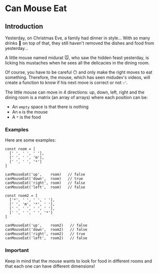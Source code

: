 

# Can Mouse Eat
## Introduction
Yesterday, on Christmas Eve, a family had dinner in style... With so many drinks 🍾 on top of that, they still haven't removed the dishes and food from yesterday...

A little mouse named midurat 🐭, who saw the hidden feast yesterday, is licking his mustaches when he sees all the delicacies in the dining room.

Of course, you have to be careful 😶 and only make the right moves to eat something. Therefore, the mouse, which has seen midudev's videos, will create a function to know if his next move is correct or not ✅.

The little mouse can move in 4 directions: up, down, left, right and the dining room is a matrix (an array of arrays) where each position can be:

- An `empty` space is that there is nothing
- An `m` is the mouse
- A `*` is the food 

### Examples

Here are some examples:

```
const room = [
  [' ', ' ', ' '],
  [' ', ' ', 'm'],
  [' ', ' ', '*']
]

canMouseEat('up',    room)   // false
canMouseEat('down',  room)   // true
canMouseEat('right', room)   // false
canMouseEat('left',  room)   // false

const room2 = [
  ['*', ' ', ' ', ' '],
  [' ', 'm', '*', ' '],
  [' ', ' ', ' ', ' '],
  [' ', ' ', ' ', '*']
]

canMouseEat('up',    room2)   // false
canMouseEat('down',  room2)   // false
canMouseEat('right', room2)   // true
canMouseEat('left',  room2)   // false
```

### Important
Keep in mind that the mouse wants to look for food in different rooms and that each one can have different dimensions!